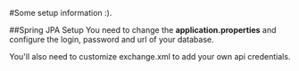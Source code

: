 #Some setup information :).

##Spring JPA Setup
You need to change the **application.properties** and configure the login, password and url of your database. 
  	
You'll also need to customize exchange.xml to add your own api credentials.
